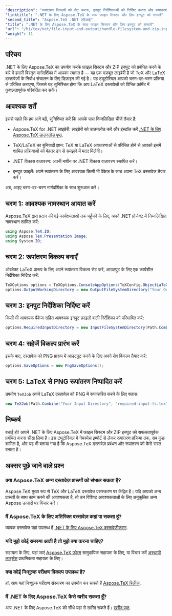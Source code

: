```yaml
---
"description": "रूपांतरण विकल्पों को सेट करना, इनपुट निर्देशिकाओं को निर्दिष्ट करना और रूपांतरणों को निष्पादित करना सहित आसान चरणों के माध्यम से LaTeX दस्तावेजों को विभिन्न प्रारूपों में कुशलतापूर्वक परिवर्तित करना सीखें।"
"linktitle": ".NET के लिए Aspose.TeX के साथ फाइल सिस्टम और ज़िप इनपुट को संभालें"
"second_title": "Aspose.TeX .NET एपीआई"
"title": ".NET के लिए Aspose.TeX के साथ फाइल सिस्टम और ज़िप इनपुट को संभालें"
"url": "/hi/tex/net/file-input-and-output/handle-filesystem-and-zip-inputs/"
"weight": 11
---
```


## परिचय

.NET के लिए Aspose.TeX का उपयोग करके फ़ाइल सिस्टम और ZIP इनपुट को प्रबंधित करने के बारे में हमारी विस्तृत मार्गदर्शिका में आपका स्वागत है — यह एक मज़बूत लाइब्रेरी है जो TeX और LaTeX दस्तावेज़ों के निर्बाध संचालन के लिए डिज़ाइन की गई है। यह ट्यूटोरियल आपको चरण-दर-चरण प्रक्रिया से परिचित कराएगा, जिससे यह सुनिश्चित होगा कि आप LaTeX दस्तावेज़ों को विभिन्न फ़ॉर्मेट में कुशलतापूर्वक परिवर्तित कर सकें।

## आवश्यक शर्तें

इससे पहले कि हम आगे बढ़ें, सुनिश्चित करें कि आपके पास निम्नलिखित चीजें तैयार हैं:

- Aspose.TeX for .NET लाइब्रेरी: लाइब्रेरी को डाउनलोड करें और इंस्टॉल करें [.NET के लिए Aspose.TeX डाउनलोड पृष्ठ](https://releases.aspose.com/tex/net/).
  
- TeX/LaTeX का बुनियादी ज्ञान: TeX या LaTeX अवधारणाओं से परिचित होने से आपको इसमें शामिल प्रक्रियाओं को बेहतर ढंग से समझने में मदद मिलेगी।

- .NET विकास वातावरण: अपनी मशीन पर .NET विकास वातावरण स्थापित करें।

- इनपुट फ़ाइलें: अपने रूपांतरण के लिए आवश्यक किसी भी पैकेज के साथ अपना TeX दस्तावेज़ तैयार करें।

अब, आइए चरण-दर-चरण मार्गदर्शिका के साथ शुरुआत करें।

## चरण 1: आवश्यक नामस्थान आयात करें

Aspose.TeX द्वारा प्रदान की गई कार्यक्षमताओं तक पहुँचने के लिए, अपने .NET प्रोजेक्ट में निम्नलिखित नामस्थान शामिल करें:

```csharp
using Aspose.TeX.IO;
using Aspose.TeX.Presentation.Image;
using System.IO;
```

## चरण 2: रूपांतरण विकल्प बनाएँ

ऑब्जेक्ट LaTeX प्रारूप के लिए अपने रूपांतरण विकल्प सेट करें, आउटपुट के लिए एक कार्यशील निर्देशिका निर्दिष्ट करें:

```csharp
TeXOptions options = TeXOptions.ConsoleAppOptions(TeXConfig.ObjectLaTeX);
options.OutputWorkingDirectory = new OutputFileSystemDirectory("Your Output Directory");
```

## चरण 3: इनपुट निर्देशिका निर्दिष्ट करें

किसी भी आवश्यक पैकेज सहित आवश्यक इनपुट फ़ाइलों वाली निर्देशिका को परिभाषित करें:

```csharp
options.RequiredInputDirectory = new InputFileSystemDirectory(Path.Combine("Your Input Directory", "packages"));
```

## चरण 4: सहेजें विकल्प प्रारंभ करें

इसके बाद, दस्तावेज़ को PNG प्रारूप में आउटपुट करने के लिए अपने सेव विकल्प तैयार करें:

```csharp
options.SaveOptions = new PngSaveOptions();
```

## चरण 5: LaTeX से PNG रूपांतरण निष्पादित करें

उपयोग `TeXJob` अपने LaTeX दस्तावेज़ को PNG में रूपान्तरित करने के लिए क्लास:

```csharp
new TeXJob(Path.Combine("Your Input Directory", "required-input-fs.tex"), new ImageDevice(), options).Run();
```

## निष्कर्ष

बधाई हो! आपने .NET के लिए Aspose.TeX में फ़ाइल सिस्टम और ZIP इनपुट को सफलतापूर्वक प्रबंधित करना सीख लिया है। इस ट्यूटोरियल में नेमस्पेस इम्पोर्ट से लेकर रूपांतरण प्रक्रिया तक, सब कुछ शामिल है, और यह भी बताया गया है कि Aspose.TeX दस्तावेज़ प्रबंधन और रूपांतरण को कैसे सरल बनाता है।

## अक्सर पूछे जाने वाले प्रश्न

### क्या Aspose.TeX अन्य दस्तावेज़ प्रारूपों को संभाल सकता है?

Aspose.TeX मुख्य रूप से TeX और LaTeX दस्तावेज़ प्रसंस्करण पर केंद्रित है। यदि आपको अन्य प्रारूपों के साथ काम करने की आवश्यकता है, तो उन विशिष्ट आवश्यकताओं के लिए अनुकूलित अन्य Aspose उत्पादों पर विचार करें।

### मैं Aspose.TeX के लिए अतिरिक्त दस्तावेज़ कहां पा सकता हूं?

व्यापक दस्तावेज यहां उपलब्ध हैं [.NET के लिए Aspose.TeX दस्तावेज़ीकरण](https://reference.aspose.com/tex/net/).

### यदि मुझे कोई समस्या आती है तो मुझे क्या करना चाहिए?

सहायता के लिए, यहां जाएं [Aspose.TeX फ़ोरम](https://forum.aspose.com/c/tex/47) सामुदायिक सहायता के लिए, या विचार करें [अस्थायी लाइसेंस](https://purchase.conholdate.com/temporary-license/) प्राथमिकता सहायता के लिए।

### क्या कोई निःशुल्क परीक्षण विकल्प उपलब्ध है?

हां, आप यहां निःशुल्क परीक्षण संस्करण का उपयोग कर सकते हैं [Aspose.TeX रिलीज़](https://releases.aspose.com/).

### मैं .NET के लिए Aspose.TeX कैसे खरीद सकता हूँ?

आप .NET के लिए Aspose.TeX को सीधे यहां से खरीद सकते हैं। [खरीद पृष्ठ](https://purchase.conholdate.com/buy).
